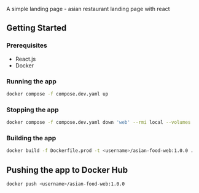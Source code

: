 A simple landing page - asian restaurant landing page with react

## Getting Started

### Prerequisites

- React.js
- Docker

### Running the app

```bash
docker compose -f compose.dev.yaml up
```

### Stopping the app

```bash
docker compose -f compose.dev.yaml down 'web' --rmi local --volumes
```

### Building the app

```bash
docker build -f Dockerfile.prod -t <username>/asian-food-web:1.0.0 .
```

## Pushing the app to Docker Hub

```bash
docker push <username>/asian-food-web:1.0.0
```
